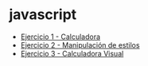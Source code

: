 # javascript

- [Ejercicio 1 - Calculadora](./Ejercicio1)
- [Ejercicio 2 - Manipulación de estilos](./Ejercicio2)
- [Ejercicio 3 - Calculadora Visual](./Ejercicio3)